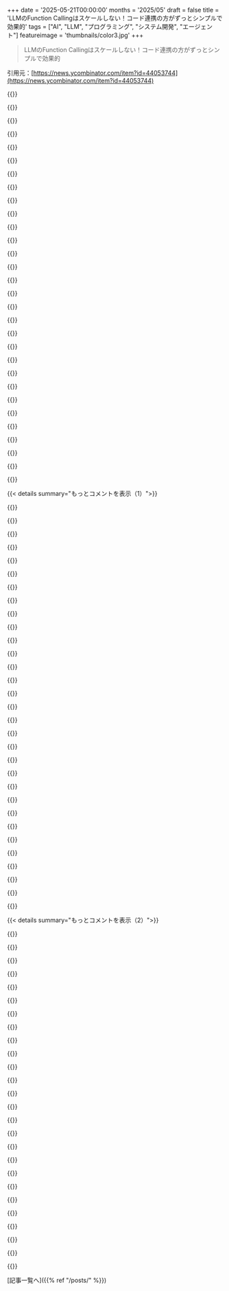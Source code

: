+++
date = '2025-05-21T00:00:00'
months = '2025/05'
draft = false
title = 'LLMのFunction Callingはスケールしない！コード連携の方がずっとシンプルで効果的'
tags = ["AI", "LLM", "プログラミング", "システム開発", "エージェント"]
featureimage = 'thumbnails/color3.jpg'
+++

> LLMのFunction Callingはスケールしない！コード連携の方がずっとシンプルで効果的

引用元：[https://news.ycombinator.com/item?id=44053744](https://news.ycombinator.com/item?id=44053744)




{{<matomeQuote body="2年前からずっと言ってるんだけどさ、”any sufficiently advanced agent is indistinguishable from a DSL”なんだよね。エージェントに自分でアルゴリズムを考えさせるんじゃなくて、APIを教えて、ユーザー側で実行できるアルゴリズムを設計してもらうべきなんだ。LLMが自分でアルゴリズムを持つのがコストや精度的に意味ある状況ってほとんどないと思うな。それはエンジニアに頭の中で関数を実行しろって言うようなもんだよ。" userName="madrox" createdAt="2025/05/22 00:11:34" color="#45d325">}}




{{<matomeQuote body="言ってること、多分わかった気がするけど、自信ないな。具体的に考えてみたんだ。<br>1. プロンプトでcomplete API specificationとエージェントの役割を教える。<br>2. エージェントが使いやすい関数を書かせる。これはAPI callに変換される。<br>3. エージェントは自分にとって大事な部分だけのmodified versions of the APIを使える。<br>4. APIと関数は1対1じゃなくていい。複数のAPIを一つにまとめたり自由にできる。<br>5. これってまるでプログラマーチームがプラットフォーム作ってるみたいに見えるね。トップダウン設計もできる。API callは利用可能な機能セットなんだ。" userName="ianbicking" createdAt="2025/05/23 01:16:11" color="#ff33a1">}}




{{<matomeQuote body="ASIへの道筋は、LLMの能力を拡張することじゃなくて、自己改善アルゴリズムを外部のシンボリックなアプリケーションで抽出・コンパイルすることだって証拠だね。" userName="symbolicAGI" createdAt="2025/05/22 01:43:00" color="">}}




{{<matomeQuote body="2年前からこの文脈で”agent”って言葉が広く使われてた証拠、示せる？" userName="fooker" createdAt="2025/05/22 05:13:09" color="">}}




{{<matomeQuote body="ほらね、HNで2023年5月に”agent”がタイトルのトップ記事リスト[0]だよ。まだ初期段階みたいだけどHuggingFaceの発表みたいに大きなヒットもあったから、OPの言う2年って結構正確だと思う。あと、OPがずっと言ってたって主張を疑ってるみたいだけど、2023年9月のコメント[1]で同じ引用をしてて、その時点で3ヶ月エージェントを開発してたって言ってる。僕から見れば、それも2年って言っていいくらい近いよ。<br>[0] https://hn.algolia.com/?dateEnd=1685491200&dateRange=custom&...<br>[1] https://news.ycombinator.com/item?id=37626877" userName="lolinder" createdAt="2025/05/22 12:52:52" color="#785bff">}}




{{<matomeQuote body="90年代のchatbotのドキュメントを見ればきっと見つかるよ。AIじゃないチャットから引き継がれた一般的な言葉なんだ。サポートチャットに対応してた人たちもagentって呼ばれてたんだよね。" userName="nitwit005" createdAt="2025/05/22 18:57:59" color="">}}




{{<matomeQuote body="うちのecommerceビジネスでagentic systems組んでるよ。smolagentsも見たけど複雑さ増すね。ほとんどのタスクじゃtoo much。GeminiやOpenAIのpython interpreterで十分なことも多い。ツール呼び出しスタックを積み上げるのはスケールしないし使い方良くない。agentic workflowsは短命だし、複雑さは構造と規律で管理するんだ。ソフトウェア開発と同じだよ。Function callsはagentic systemでもスケールする、どんなコードベースみたいにゴチャゴチャにもなり得るけどね。個人的に、良いシステムは開発者の認知負荷管理が大事。十分動くシンプルな解決策が一番。Function callsを組み合わせるのがそれ。複雑さ管理はapplication state管理の問題だね。" userName="jacob019" createdAt="2025/05/22 01:52:22" color="#38d3d3">}}




{{<matomeQuote body="Agentic systemsのトレードオフ、良いまとめだね。IsarTechでの経験だけど、structured dataやtyped schemasは複雑さ抑えるのに超大事。<br>structured outputsがスケーリングの鍵だよ。LLMは曖昧なリクエストに使って、確定的なシステムにマッピングするのが良い。でも、複雑な入力の扱いとツール連携の連鎖による複雑化のバランスは難しい。<br>structured outputsも曖昧な意図には弱くて、フォールバックが必要。[0] https://isartech.io/" userName="qu0b" createdAt="2025/05/22 10:20:30" color="#45d325">}}




{{<matomeQuote body="曖昧さの処理は難しいね。タスク複雑さも課題。ある点を超えると、最高のモデルでも変なミスしだすんだ。タスク分解の線引きも難しい。ロールプレイングは計画とかに役立つけど限界あるな。constrained outputsだとモデル性能落ちる気がする。去年のタスク分解は今のモデルだとバカみたい。すぐにもっと複雑なの扱えるモデル出るだろうけど、使えるかな？" userName="jacob019" createdAt="2025/05/22 11:25:21" color="#38d3d3">}}




{{<matomeQuote body="問題はfunction callじゃなく、MCP（Multi-tool Calling Pattern？）の設計と使い方だよ。MCPの多くはAPIを真似て大量データを返してる。これがJSONにJSONを入れる形になって入力コンテキストを食うし、関係ない情報が多い。MCPツールが問題なんだ。データはフラット化して不要なフィールドは削除すべき。MCP SAASはAPIゲートウェイみたいでノイズが多いし、MCPを最適化してない！" userName="mehdibl" createdAt="2025/05/21 20:35:15" color="#ff5c5c">}}




{{<matomeQuote body="これこそGraphQLが設計された理由だよ。本当に必要なフィールドだけを選べばいい。俺たちはGraphQLクエリをMCPサーバーにするOSS Gatewayを開発したんだ： https://wundergraph.com/mcp-gateway" userName="jensneuse" createdAt="2025/05/22 05:36:51" color="#ff5733">}}




{{<matomeQuote body="MCPは助けにならないけど、フィルタリングも常に良いわけじゃない。大量データを処理する必要がある場合、最小限の評価でコードで処理する方がずっと良いしスケールする。でも、これも完璧じゃなくデータ定義などが大きくなると同じ問題に。かなり複雑な問題までスケールするだろうけど、APIレスポンス埋め込みはすぐ失敗する。唯一の適切な解決策は、人間の決定レベルをコードで再現して、それをLLMから呼ぶこと（LLMは単なる言語I/Fに）。言うは易し行うは難し。" userName="jokethrowaway" createdAt="2025/05/22 19:23:24" color="#785bff">}}




{{<matomeQuote body="＞ 1. これはJSONの中にJSONを入れる形で、入力コンテキストをめっちゃ食うし、JSONをエスケープしてる。ってあるけど、それってモデルが複雑なjson schemasをちゃんと扱えない問題なんじゃないの？" userName="never_inline" createdAt="2025/05/22 01:33:08" color="">}}




{{<matomeQuote body="面白いからChatGPTで文字列反転を試してみた。それだけなのに、文字列だけ返させるのが超大変で笑ったよ。しかも信頼できない。今は複数のLLMでチェックしてる。そのうち、いちごのRの数数えるのにデータセンター必要になりそう。" userName="devoutsalsa" createdAt="2025/05/22 06:52:55" color="">}}




{{<matomeQuote body="Shopifyの俺たちのチームが最近Roast [1]をオープンソース化したよ。これを使うと、非決定的なLLMジョブをオーケストレートされたワークフローに組み込めるんだ。数百万行のコードベースで作業を自動化しようとする時に超重要になるんだ。[1] https://github.com/shopify/roast" userName="obiefernandez" createdAt="2025/05/21 19:34:15" color="#ff5c5c">}}




{{<matomeQuote body="うわー、Roastめっちゃ良さそうだね。僕が悩んでたことに名前とか制約を与えてくれた感じ。決定性と非決定性のブレンドが良いな。（README読んでもよく分からなかったんだけど、LLMが複数ツールをオーケストレートしたり、順序決めたりできるのかな？「改善、テスト実行。終わるまで繰り返し」みたいなタスクにも使えるのかな？" userName="TheTaytay" createdAt="2025/05/21 22:20:52" color="#785bff">}}




{{<matomeQuote body="これめっちゃクールじゃん！ Shopifyの中でこういうワークフローってどう使われてんのかな？なんか例とか教えてくれると嬉しいな" userName="crakhamster01" createdAt="2025/05/22 04:53:56" color="">}}




{{<matomeQuote body="これ最高！ドキュメント読むと頭ん中が刺激されるわ。LLMの機能を宣言的にまとめるの、良い方法だね！" userName="bandoti" createdAt="2025/05/22 12:40:50" color="">}}




{{<matomeQuote body="いい感じ！ちょうどClaude Code Research Preview壊しちゃって、ChatGPT 4.5 Pro Deep Researchもクラッシュさせたとこなんだよね。証拠もあるよ！ ：） だから、ちゃんと動くツール探してるんだ" userName="The_Blade" createdAt="2025/05/21 23:11:14" color="">}}




{{<matomeQuote body="一番良いやり方は、どっちか一方じゃなくてハイブリッドだと思うんだ。つまり、できるだけ決まった手順でやる方法（決定論的アプローチ）を使って、仕様決めるのが難しかったり、手順を決められないような複雑な部分はLLMに任せるってことね" userName="hintymad" createdAt="2025/05/21 18:40:47" color="#38d3d3">}}




{{<matomeQuote body="そうそう、特に面白いのは、LLMに決まった手順（コード）を作らせるって使い方だと思うんだ。で、もしそのコードが動いたら、後で使えるように保存しとけば、次からは決まった手順でできるようになるわけじゃん" userName="jngiam1" createdAt="2025/05/21 18:42:41" color="#38d3d3">}}




{{<matomeQuote body="そうそう、その逆もアリだね。決まった手順でやって、LLMに一番良い感じで渡せる入力データを作るって方法" userName="hintymad" createdAt="2025/05/21 18:47:07" color="#ff33a1">}}




{{<matomeQuote body="具体的にどんな感じかイメージしやすいように、例とか教えてくれない？" userName="seunosewa" createdAt="2025/05/21 19:33:05" color="">}}




{{<matomeQuote body="例えばさ、AIOpsのプロジェクトで、まず時系列のアルゴリズムをいくつか動かしてから、その結果と元の時系列データをLLMに渡すんだ。そうすると、生データをそのまま入力にするより、LLMはめっちゃ的確で詳しい分析をしてくれるはずだよ" userName="hintymad" createdAt="2025/05/21 21:18:59" color="#ff5c5c">}}




{{<matomeQuote body="そう思うよ。ワークフローでLLM使うのは、できるだけ少なくしたいよね" userName="nowittyusername" createdAt="2025/05/21 19:36:37" color="">}}




{{<matomeQuote body="LLMとかない時代から何十年もソフト開発してきたけど、ぶっちゃけほとんどなくてもやっていけるもんだよ！" userName="mort96" createdAt="2025/05/21 20:10:03" color="#ff5c5c">}}




{{<matomeQuote body="ソフトウェア開発に必要なものはマジで少ないよ。LintersとかIDEs、debuggers、プログラミング言語だって全部オプションだけど、締め切りを短くするのには超役立つね！" userName="nomel" createdAt="2025/05/21 23:32:39" color="">}}




{{<matomeQuote body="ごめん、この1年くらい業界から離れてたんだけど、マジで今みんなこんなヤバいことやってんの？" userName="padjo" createdAt="2025/05/21 21:07:48" color="">}}




{{<matomeQuote body="いや、ほとんどの人はやってないよ。でも、一部の人は実験してるね。まだ革命的なものは見つかってないけど、確実にいくつか役立つ応用はあると思うよ。" userName="_se" createdAt="2025/05/21 21:39:05" color="">}}




{{<matomeQuote body="つまり、ハンマーを持ってるから、それが釘かどうか見るために色々叩いてるだけ、ってことかもね。" userName="padjo" createdAt="2025/05/21 23:18:30" color="#785bff">}}




{{< details summary="もっとコメントを表示（1）">}}

{{<matomeQuote body="その通りだと思うな。ただし、ハンマーを見たこともなくて、まだ釘が何かも知らないっていう前提付きだけどね。" userName="resonious" createdAt="2025/05/21 23:27:40" color="#ff33a1">}}




{{<matomeQuote body="もっと皮肉っぽく言うと、そのハンマーはガラス製で、市場にバレないようにみんなに全てが釘だと信じ込ませてる、ってことかも。マジで、もう滑走路の端っこで見つけなきゃヤバい問題を探してる解決策って感じだね。" userName="rsynnott" createdAt="2025/05/22 09:17:04" color="#ff33a1">}}




{{<matomeQuote body="今これをやってないと、すぐまた業界からいなくなるかもって信じてる人もいるよ。" userName="tobyhinloopen" createdAt="2025/05/22 06:16:34" color="">}}




{{<matomeQuote body="俺の毎日の仕事はもう、AIを使ってAI agent designerを開発することになってて、まさにこういうことばっか。本当はこんなことやりたくなかったんだけど、そうなっちゃったんだよね。" userName="czechdeveloper" createdAt="2025/05/22 05:40:06" color="#ff33a1">}}




{{<matomeQuote body="そもそもなんでLLMを使って構造化データを並べ替えようとするのか、ちょっとよく分かんないんだけど？" userName="codyb" createdAt="2025/05/21 19:47:47" color="#45d325">}}




{{<matomeQuote body="目的はもっと複雑なデータ処理をすることだよ。例えばdashboards作ったり、どのチケットが滞ってるかagent的に見つけたり、四半期のレビューをしたりとかね。並べ替えはそういう大きいタスクの中のほんの小さな作業だけど、多分問題を示すのには分かりやすいかなって思ったんだ。" userName="jngiam1" createdAt="2025/05/21 19:56:17" color="#ff5733">}}




{{<matomeQuote body="これどうやって動くの？LLMって確率的だから、ステップが増えるほど何かおかしくなる可能性高まるじゃん。ダッシュボードの中身が一部ハルシネーションじゃないって確信持てないなら、何がいいのさ？" userName="kikimora" createdAt="2025/05/21 21:02:37" color="#ff5733">}}




{{<matomeQuote body="＞ダッシュボードがハルシネーションじゃないか確信持てないなら何がいいの？って？<br>まあ正直ダッシュボードの中身ってどうでもいいこと多いし、見栄えが良ければいいんだよ…<br>真面目な話、今作ってるシステムはそのうち”たいていの場合十分正しい”レベルになるでしょ。それで十分（つまり、他のやり方より安い）なんだって。" userName="staunton" createdAt="2025/05/21 21:34:00" color="">}}




{{<matomeQuote body="＞”たいていの場合十分正しい”って？ そんなうまくいくと思えないな。適当な納税申告書出して数年後に罰金くらってみなよ。ダッシュボードと在庫が違うって顧客に説明し続けることになるぞ。確率的なコンポーネントを重ねるほどエラー率は急増。99%信頼部品4つ連続でエラー率4%だ。" userName="kikimora" createdAt="2025/05/27 17:30:18" color="#ff33a1">}}




{{<matomeQuote body="俺たちみんな、生成された見たこともない大量のコードを調べ回って、ハルシネーションの原因を探す、ちょっと偉そうなデバッガーになるだけだろ。" userName="codyb" createdAt="2025/05/22 19:36:50" color="#ff5c5c">}}




{{<matomeQuote body="確率的な性質自体が問題じゃないよ。決まったタスクを解けるLLMなら正解に高い確率を出す。不安定なのは自信がない証拠。十分複雑なタスクでどのLLMでも起きること。でもだからってLLMに全部任せるべきじゃない。パフォーマンス出すにはコードに任せるべき。" userName="orbital-decay" createdAt="2025/05/21 22:32:43" color="#ff33a1">}}




{{<matomeQuote body="君が説明したこと全部、Metabaseとか他のツールでとっくに解決済みだよ。<br>そこで日報とか夢のダッシュボード作るのに数時間かかるだけ。<br>それに毎日変わるわけじゃないしね。<br>KPIとか何ヶ月も同じまま。<br>アプデするのも1時間でできる。<br>だから、LLMってここで一体何を解決してるの？" userName="risyachka" createdAt="2025/05/22 07:34:53" color="#38d3d3">}}




{{<matomeQuote body="それってhuggingface smolagentの前提みたいなもんだよね。<br>うまくいく時はすごくいいけど、失敗したアクションのロールバックが難しくなるって課題も増える。<br>理論的には実行ブロック全体を分散トランザクションで囲めると思うけど、LLMは堅牢なコードを作ろうとするから、失敗が分かりにくくなるせいでこのパターンには向いてない気がする。" userName="avereveard" createdAt="2025/05/21 17:54:04" color="#ff5c5c">}}




{{<matomeQuote body="同意！smolagentの前提は良いね。でも実行とかエラー処理が難しいんだ。<br>例えばコード実行が途中で失敗した時、失敗した時点の変数状態を引き継いで続きから再開できるようにしたいんだよ。<br>LLMはうまく引き継ぐコードを生成できるって分かった。<br>今はそれを可能にするランタイムを作るのが難しい。<br>Lutraのプロダクションでかなりうまく動いてるものもあるよ。" userName="jngiam1" createdAt="2025/05/21 18:18:43" color="#ff5c5c">}}




{{<matomeQuote body="理論的には、LLMに公開するAPI全体を冪等（べきとう）にすればいいと思うんだ。<br>そうすれば、LLMがアクション全体をやり直そうが、失敗したステップだけやろうが、バックエンドとしては関係なくなるから。" userName="avereveard" createdAt="2025/05/21 19:09:58" color="#ff5c5c">}}




{{<matomeQuote body="それ読み取り専用APIならうまくいくけど、データ更新したりドキュメント作ったりもLLMにやってほしいんだよね。<br>副作用がある場合はちょっと難しい気がする。" userName="jngiam1" createdAt="2025/05/21 19:13:49" color="#ff33a1">}}




{{<matomeQuote body="エージェントに実際のステートマシンを実装して、それを使わせることってできるの？" userName="hooverd" createdAt="2025/05/21 18:35:48" color="">}}




{{<matomeQuote body="それってlangraphの考え方だね。ただ、各langraphノードがsmolagentになっちゃうから、リアルタイムだと耐えられないだろうけど。" userName="avereveard" createdAt="2025/05/21 19:08:35" color="">}}




{{<matomeQuote body="これには別の解決策があるかも。LLMが有効なコードを書いて、MCP’sを関数呼び出しするってアイデア。Pythonスクリプトみたいに、MCPを関数に見立てる感じ。簡単な例は、データを取ってきてソートする関数呼び出しみたいなコードだよ。" userName="bguberfain" createdAt="2025/05/21 20:41:37" color="#ff5c5c">}}




{{<matomeQuote body="そうそう！実際にこれがどう動くか見たかったら、https://lutra.ai をチェックしてみて。僕らもそこで似たパターンを使ってるんだ。課題はコードの実行環境をうまく機能させることだけどね。" userName="jngiam1" createdAt="2025/05/21 20:58:55" color="#ff33a1">}}




{{<matomeQuote body="LLMってJSONを与えられると明らかに苦労するよね、特に大量のだとさ。だからエンドポイントが別の形式でデータを返すのを止めるものはないんだ。たとえば、LLMはXMLなら得意みたいだし、あるいはテンプレートを使って解説文を定義するだけでもいいかもしれないね。" userName="CSMastermind" createdAt="2025/05/21 20:35:55" color="#45d325">}}




{{<matomeQuote body="みんなLLMにXMLをデフォルトで使わないことにいつも驚いてるんだ。XMLって組み込みで意味的な文脈がついてるからね。他のパイプラインに渡す必要があるときは、XMLを決定論的にJSON出力に変換すればいいだけだよ。" userName="ryoshu" createdAt="2025/05/21 20:55:26" color="#ff5c5c">}}




{{<matomeQuote body="これって何か理由があるの？知りたいんだけど。XMLの方が学習データに多かったとか？LLMがXMLで扱いやすい何か特別な点があるの？XMLはテキスト量が多くてトークンも増えそうだけど、でも文脈が多い方が助かるのかな？" userName="iJohnDoe" createdAt="2025/05/21 21:57:00" color="">}}




{{<matomeQuote body="それ、公式のOpenAIガイドラインにも書いてあるんだ：https://cookbook.openai.com/examples/gpt4-1_prompting_guide#...使ったことある人ならわかると思うけど、OpenAI以外でもGPT 3から最新モデルまで共通してる傾向だよ。なんでかっていうと、XMLはタグに意味を含んでるから、モデルが構造を理解しやすいんだと思う。＜employee＞...＜/employee＞みたいなのが、｛ ”employee”: ｛ ... ｝ ｝よりずっとわかりやすいんだ。モデルはタグの中身の単語に注目してるんじゃないかな。ただの僕の推測だけどね。これは入力の話で、出力は以前はJSON苦手だったけど、今はファインチューニングとかでうまく出せるようになってるんだ。" userName="CSMastermind" createdAt="2025/05/22 00:48:48" color="#38d3d3">}}




{{<matomeQuote body="HTMLをたくさん学習してるからっていう説を見たことがあるけど、GPTのドキュメントではデフォルトの選択肢としてMarkdownを推奨してるんだよね。Markdownって比較的あまり一般的じゃないのに。" userName="nitwit005" createdAt="2025/05/22 19:04:24" color="">}}




{{<matomeQuote body="僕らはMarkdownのテーブル形式でLLMにデータを返すのをいくつか成功させてるよ。" userName="crabl" createdAt="2025/05/22 01:24:37" color="#45d325">}}




{{<matomeQuote body="なんでLLMがコード作るのに頼るの？パースとかの処理はMCPツール内にまとめちゃえばよくない？そっちの方がLLMが完璧なコード出すのに期待するよりずっと信頼できるっしょ？" userName="arjunchint" createdAt="2025/05/21 21:48:30" color="#ff33a1">}}




{{<matomeQuote body="まあ、よくある後処理にはそれでいいだろうね。でも、ユーザーがツールの出力にどんな処理を求めてくるかなんて、設計段階では全部わからないじゃん。" userName="Centigonal" createdAt="2025/05/21 22:09:44" color="#38d3d3">}}




{{<matomeQuote body="出力内容をちゃんと見てくれるLLM推論エンジンってのを見てみたいなあ。例えば、LLMが“今からツール呼び出すよ”みたいなトークンを出したら、推論エンジン（llama.cppとか）が文法をその場で変えて、次のトークンが利用可能なツールしか駄目とか。もしユーザーリスト渡して条件で絞り込んでって聞いたら、文法変えてリストにいるユーザーIDしか出せないようにするとかさ。実際どれだけ役に立つかは分かんないけど、少なくともこういう場合のLLMのハルシネーションは避けられるよね。" userName="stavros" createdAt="2025/05/21 22:19:44" color="#45d325">}}




{{<matomeQuote body="そりゃ、ハルシネーションはするっしょ。ただ適当に間違った値を選ぶだけだよ。" userName="molf" createdAt="2025/05/21 23:14:47" color="">}}

{{</details>}}




{{< details summary="もっとコメントを表示（2）">}}

{{<matomeQuote body="間違ってるかもしれないけど、少なくとも存在しないIDをでっち上げるわけじゃないだろ。" userName="stavros" createdAt="2025/05/21 23:19:28" color="">}}




{{<matomeQuote body="＞ 実行環境がMCP、ツール、ユーザーデータにもアクセスできるようにするには、APIキーの保存場所やツールの公開方法に注意深い設計が必要。<br>もしツールがユーザーの代わりにAPI呼び出すなら、OAuthフローを使ってユーザーにどんなAPIや権限にツールがアクセスしていいか明示的に同意してもらう方がいいよ。そうすれば、扱いにくいAPIキー（あるいはクライアント認証情報）の代わりに、スコープ付きトークンで呼び出しができるからね。" userName="norcalkc" createdAt="2025/05/21 21:41:05" color="#ff5733">}}




{{<matomeQuote body="同意。OAuthが絶対いいのは間違いないけど、“APIキー”を“OAuthアクセストークン”に置き換えたところで、LLMとか信頼できないコードがユーザーの秘密情報にアクセスしないようにするっていう根本的な問題は変わらないよね。" userName="vrv" createdAt="2025/05/22 00:45:28" color="#ff5733">}}




{{<matomeQuote body="MCPとOAuthを綺麗に使ってる例、何か知ってる？" userName="iandanforth" createdAt="2025/05/21 21:46:21" color="">}}




{{<matomeQuote body="これ、前からずっと試してるんだよね。AIが抽出するデータを特定するのを手伝って、コードでそれを“テンプレート化”する確定的なデータ抽出システム。テンプレートできたら、似たような文字列からも確実に抽出できるんだ。例えばメールの件名。LLMは見たことない件名から何が抽出できそうか見つけるのがマジうまい。日付とか時間、場所とかは、新しい件名でもコードで確実に抜き出せるんだよ。このgithub見てみて。https://github.com/pixlie/determined" userName="brainless" createdAt="2025/05/22 06:23:59" color="#45d325">}}




{{<matomeQuote body="smolagents使ってるんだけど、このやり方すごいね。感動してる。ちょっと話変わるけど、OpenAIモデル長年使ってる者として、デスクトップアプリのClaude Sonnet 3.7がツール（MCP経由）使って何段階もかかる問題解決を超うまくこなすのにびっくりしたんだ。ツール説明が良ければ、システムとかプロンプトいじらなくても、チェイニングとか“水平思考”できるんだよ。APIでSonnet使ってる人いたら聞きたいんだけど、APIでも同じ感じ？もし違うなら、最近漏れた”agentic”プロンプトをAPIのシステムプロンプトに入れたら、だいたい同じになるかな？" userName="darkteflon" createdAt="2025/05/21 21:43:49" color="#785bff">}}




{{<matomeQuote body="君の質問、正しく理解できてるか自信ないな。<br>デスクトップ版の Sonnet 3.7 は、最初から MCP servers として公開されてるツールをうまく連携できるって話をしてたんだ。<br>Anthropic API でも同じ動きするのかな、それともシステムプロンプトをコピペすればいけるのかなって聞いてる。" userName="darkteflon" createdAt="2025/05/21 22:59:34" color="">}}




{{<matomeQuote body="それが MCP ってやつだよ。<br>MCP ってさ、文字通り API 呼び出しのラッパーでしかないんだ。<br>なのに、LLM っていうバズワードがちょっとかかってるだけで、みんな魔法みたいなことを期待しちゃうんだよね。<br>土台になってる API だけじゃそんなこと期待しないくせにさ。" userName="iLoveOncall" createdAt="2025/05/21 22:01:13" color="">}}




{{<matomeQuote body="ただの API ラッパーだよ。<br>でもそれこそが魔法に必要なものなんだ。<br>LLM なしでこれをどうやるのか説明してみてよ。" userName="BeetleB" createdAt="2025/05/22 00:16:24" color="">}}




{{<matomeQuote body="それってひっかけ問題？<br>プロンプトの中で、LLM なしでどうやるか君自身がちゃんと説明してるじゃん…" userName="iLoveOncall" createdAt="2025/05/22 09:25:26" color="">}}




{{<matomeQuote body="LLM/MCP の利点は、タスクごとの戦略やプログラム記述が不要なこと。<br>自分で考えず LLM が対応できる。API だけでは網羅できない複雑なタスクも、同じ MCP ツールでメール要約やリンク抽出など多様な処理が可能になる。<br>これこそが効率化だ。" userName="BeetleB" createdAt="2025/05/22 17:52:05" color="#ff33a1">}}




{{<matomeQuote body="AI 実行環境の課題として、セッション維持の難しさ（ステートフルな環境の管理コスト）を指摘。<br>長時間のタスクにはステートレスかつ持続性のある環境が重要になる。<br>大手テック企業由来の event sourcing や durable execution といったパターンが AI 分野でも役立つのに、あまり導入されないのは興味深いね。<br>（ちなみに自分は durable execution platform 開発中）" userName="abelanger" createdAt="2025/05/21 17:57:27" color="#ff5c5c">}}




{{<matomeQuote body="これ全部、従来のコンピューティングから何が必要で何が不要かの絶え間ない交渉だって見てるよ。<br>結局、みんながそれら全てから求めてるのは決定性だってことに気づくんだ。<br>LLM にとっては残念だけどね。" userName="th0ma5" createdAt="2025/05/21 18:39:42" color="">}}




{{<matomeQuote body="LLM がコンテキスト内の特定範囲（スパン）を参照できるようになれば、引数を参照渡ししたり、スパンを抽出 QA やコード引数、グラフ構築に利用したりできる。<br>”hide span” 機能でコンテキストの動的開閉も可能になり、コンテキストサイズ削減にもつながる。<br>コンテキストメモリにインデックスを付けて強化すれば、LLM は CPU のように機能するかも。" userName="visarga" createdAt="2025/05/21 18:38:05" color="#38d3d3">}}




{{<matomeQuote body="自分も Claude で、巨大な静的ファイルを一文字ずつ出力する問題に遭遇。<br>今週末は MCP ツールの呼び出しに redis cache か sqlite を組み込んで、その問題を解消できないか試す予定。<br>期待通りかは不明だが、これで Claude が全てを出力せずに済むかも。<br>”fire and forget” ツールも調べてみる。" userName="fullstackchris" createdAt="2025/05/21 20:17:52" color="#38d3d3">}}




{{<matomeQuote body="全書き込みじゃなくて、`grep`とか行編集を使えばいいんだよ。<br>ファイル全体じゃなくてシーケンスでやればさ。<br>こうすれば50kl locのファイルだって平気で編集できるし、Claudeみたいに全書き込みでぶっ壊れることもないよ。" userName="mehdibl" createdAt="2025/05/21 20:36:14" color="#785bff">}}




{{<matomeQuote body="その場合は`grep`でいいかもね。<br>でも関数間で特定の`artifact`を渡したいなら、裏側でセットしたりゲットしたりする仕組みがいるんじゃない？" userName="fullstackchris" createdAt="2025/05/22 12:13:13" color="">}}




{{<matomeQuote body="別の例ね。<br>ウェブページを取得するじゃん。<br>でもウェブページってJSとかノイズが多いんだよね。<br>だから取得したページは代わりに`https://jina.ai/reader/`を使うんだ。<br>そうするとMarkdownになる。<br>でもこれで十分かって？<br>いや、まだリンクとか色々あるから、もう一回パイプして、主にコンテンツに集中したいからURLとか不要なものを削るんだ。" userName="mehdibl" createdAt="2025/05/22 13:37:45" color="#785bff">}}




{{<matomeQuote body="なら`artifact`はファイルシステムに一回保存すればいいじゃんか。<br>なんでそもそも`artifact`使うんだよ。<br>ファイルシステムで編集して、次のエージェントやツールが直接読めばいい。<br>問題はワークフローだよ。<br>全部モデル通しちゃって、制御できるツールとできないツール（Claude Artefacts）を混ぜてるからそうなるんだ。<br>俺はデフォルトでClaudeの機能は全部切ってる。<br>そしてファイルシステムを使う。<br>そしたら`git diff`で変更も確認できるし、言った通り細かい変更もできる。<br>結局、問題は君のワークフローなんだよ。" userName="mehdibl" createdAt="2025/05/22 13:35:03" color="#ff33a1">}}




{{<matomeQuote body="それは`MCP`の戻り値の型がクソしょぼいからだよ。<br>テキストか画像か、あと一つくらいだっけ。<br>全然ちゃんと考えてない。<br>新しいauth specで自分で作ってみてるけど、公式のコードやツールがマジで足りない。<br>もっとシンプルで分かりやすくなったはずなのにさ。<br>なのにサーバータイプが3つもあって、一つはもう非推奨（SSE）とか、冗談かと思うわ。" userName="zackify" createdAt="2025/05/22 03:34:33" color="#ff33a1">}}




{{<matomeQuote body="サンドボックス環境で今一番いい選択肢って何？<br>HuggingFaceはE2Bと組んでるみたいだけど、デフォルトだとsmolagentsはプロセス内で一時的なやつを動かしてる。<br>別のSaaSに登録しなくて済むような、Dockerコンテナで良い解決策がありそうだと思うんだけどな。<br>なんかおすすめある？" userName="darkteflon" createdAt="2025/05/21 21:54:24" color="">}}




{{<matomeQuote body="オープンソースのサンドボックス探してる感じ？<br>E2Bは自分でホストすることもできるよ。<br>ただ一時的なクラウド計算を使いたいなら、結局SaaSのサブスクはいるけどね。" userName="ATechGuy" createdAt="2025/05/22 06:41:43" color="">}}




{{<matomeQuote body="gVisor試してみて。" userName="colonCapitalDee" createdAt="2025/05/21 22:11:10" color="">}}




{{<matomeQuote body="それってちょっと違うんじゃない？<br>代替のOCIランタイムは、前の人が聞いてること（GP）とは違うと思うけど。" userName="codethief" createdAt="2025/05/22 00:40:17" color="">}}




{{<matomeQuote body="gVisorを使ってDockerコンテナを動かせば、Dockerコンテナの中にサンドボックス環境ができるんだよ。" userName="colonCapitalDee" createdAt="2025/05/22 17:37:19" color="">}}

{{</details>}}



[記事一覧へ]({{% ref "/posts/" %}})
